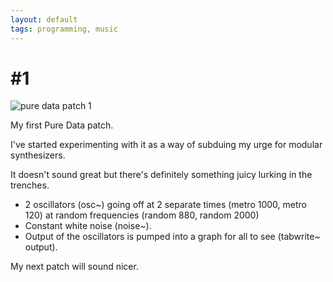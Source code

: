 ```yaml
--- 
layout: default 
tags: programming, music
---
```


# \#1 
![pure data patch 1](https://i.imgur.com/0oPXAt8.jpg)

My first Pure Data patch.

I've started experimenting with it as a way of subduing my urge for modular
synthesizers.

It doesn't sound great but there's definitely something juicy lurking in the trenches.
- 2 oscillators (osc~) going off at 2 separate times (metro 1000, metro 120) at random frequencies (random 880, random 2000) 
- Constant white noise (noise~). 
- Output of the oscillators is pumped into a graph for all to see (tabwrite~ output). 

My next patch will sound nicer.



